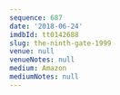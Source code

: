 ```yaml
---
sequence: 687
date: '2018-06-24'
imdbId: tt0142688
slug: the-ninth-gate-1999
venue: null
venueNotes: null
medium: Amazon
mediumNotes: null
---
```


